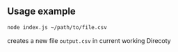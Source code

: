 ## Usage example

```bash
node index.js ~/path/to/file.csv
```

creates a new file `output.csv` in current working Direcoty
